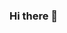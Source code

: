 ### Hi there 👋

<!--
**akajoesmo/akajoesmo** is a ✨ _special_ ✨ repository because its `README.md` (this file) appears on your GitHub profile.

Here are some ideas to get you started:

- 🔭 I’m currently working on ...learning crypto mining
- 🌱 I’m currently learning ...java,json,etc
- 👯 I’m looking to collaborate on ...anything and everything
- 🤔 I’m looking for help with ...what ever mentioned
- 💬 Ask me about ...leave that up to you
- 📫 How to reach me: ...github.com/akajoesmo,akajoesmo@outlook.com,joesmo5150@outlook.com
- 😄 Pronouns: ...
- ⚡ Fun fact: ...
-->
